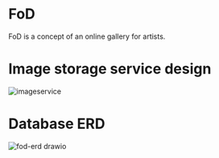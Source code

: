 # FoD
FoD is a concept of an online gallery for artists.

# Image storage service design
![imageservice](https://github.com/ov3rwrite/fod/assets/38213271/0b2ef724-3949-4eaf-a726-8b91797ba2d4)

# Database ERD
![fod-erd drawio](https://github.com/ov3rwrite/fod/assets/38213271/c1e57f2e-d3c7-4487-a3e8-84a6237d9d94)
